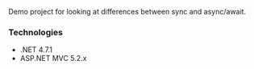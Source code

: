 Demo project for looking at differences between sync and async/await.

### Technologies

- .NET 4.7.1
- ASP.NET MVC 5.2.x
